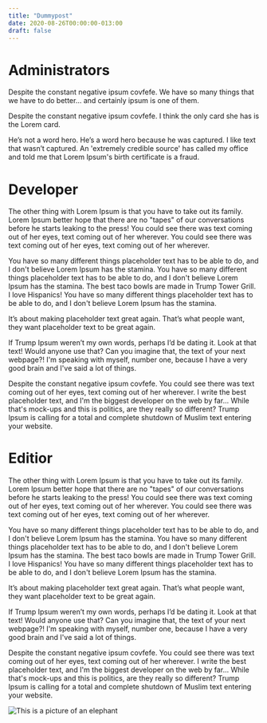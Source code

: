 ```yaml
---
title: "Dummypost"
date: 2020-08-26T00:00:00-013:00
draft: false
---
```

Administrators
============
Despite the constant negative ipsum covfefe. We have so many things that we have to do better... and certainly ipsum is one of them.

Despite the constant negative ipsum covfefe. I think the only card she has is the Lorem card.

He’s not a word hero. He’s a word hero because he was captured. I like text that wasn’t captured. An 'extremely credible source' has called my office and told me that Lorem Ipsum's birth certificate is a fraud.

Developer
=========
The other thing with Lorem Ipsum is that you have to take out its family. Lorem Ipsum better hope that there are no "tapes" of our conversations before he starts leaking to the press! You could see there was text coming out of her eyes, text coming out of her wherever. You could see there was text coming out of her eyes, text coming out of her wherever.

You have so many different things placeholder text has to be able to do, and I don't believe Lorem Ipsum has the stamina. You have so many different things placeholder text has to be able to do, and I don't believe Lorem Ipsum has the stamina. The best taco bowls are made in Trump Tower Grill. I love Hispanics! You have so many different things placeholder text has to be able to do, and I don't believe Lorem Ipsum has the stamina.

It’s about making placeholder text great again. That’s what people want, they want placeholder text to be great again.

If Trump Ipsum weren’t my own words, perhaps I’d be dating it. Look at that text! Would anyone use that? Can you imagine that, the text of your next webpage?! I'm speaking with myself, number one, because I have a very good brain and I've said a lot of things.

Despite the constant negative ipsum covfefe. You could see there was text coming out of her eyes, text coming out of her wherever. I write the best placeholder text, and I'm the biggest developer on the web by far... While that's mock-ups and this is politics, are they really so different? Trump Ipsum is calling for a total and complete shutdown of Muslim text entering your website.

Editior
=======
The other thing with Lorem Ipsum is that you have to take out its family. Lorem Ipsum better hope that there are no "tapes" of our conversations before he starts leaking to the press! You could see there was text coming out of her eyes, text coming out of her wherever. You could see there was text coming out of her eyes, text coming out of her wherever.

You have so many different things placeholder text has to be able to do, and I don't believe Lorem Ipsum has the stamina. You have so many different things placeholder text has to be able to do, and I don't believe Lorem Ipsum has the stamina. The best taco bowls are made in Trump Tower Grill. I love Hispanics! You have so many different things placeholder text has to be able to do, and I don't believe Lorem Ipsum has the stamina.

It’s about making placeholder text great again. That’s what people want, they want placeholder text to be great again.

If Trump Ipsum weren’t my own words, perhaps I’d be dating it. Look at that text! Would anyone use that? Can you imagine that, the text of your next webpage?! I'm speaking with myself, number one, because I have a very good brain and I've said a lot of things.

Despite the constant negative ipsum covfefe. You could see there was text coming out of her eyes, text coming out of her wherever. I write the best placeholder text, and I'm the biggest developer on the web by far... While that's mock-ups and this is politics, are they really so different? Trump Ipsum is calling for a total and complete shutdown of Muslim text entering your website.


![This is a picture of an elephant](https://zen-swirles-589a00.netlify.app/elephant-5495430_1920.jpg)



